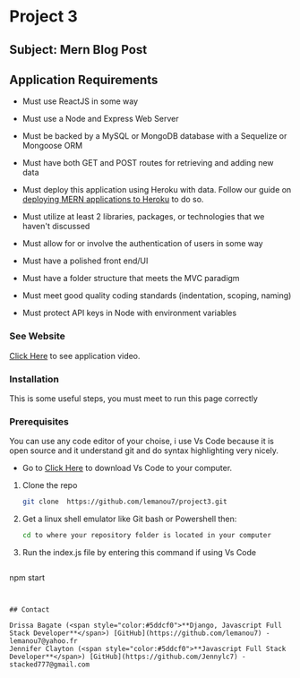 # Project 3 

## Subject: Mern Blog Post

## Application Requirements

* Must use ReactJS in some way

* Must use a Node and Express Web Server

* Must be backed by a MySQL or MongoDB database with a Sequelize or Mongoose ORM

* Must have both GET and POST routes for retrieving and adding new data

* Must deploy this application using Heroku with data. Follow our guide on [deploying MERN applications to Heroku](../04-Important/MERNHerokuDeploy.md) to do so.

* Must utilize at least 2 libraries, packages, or technologies that we haven't discussed

* Must allow for or involve the authentication of users in some way

* Must have a polished front end/UI

* Must have a folder structure that meets the MVC paradigm

* Must meet good quality coding standards (indentation, scoping, naming)

* Must protect API keys in Node with environment variables


### See Website
[Click Here](https://project3blogpost.herokuapp.com/) to see application video.


### Installation


<!-- GETTING STARTED -->

This is some useful steps, you must meet to run this page correctly 

### Prerequisites
You can use any code editor of your choise, i use Vs Code because it is open source and it understand git and do syntax highlighting very nicely.

* Go to
  [Click Here](https://code.visualstudio.com/download) to download Vs Code to your computer.
  
1. Clone the repo
   ```sh
   git clone  https://github.com/lemanou7/project3.git
   ```
2. Get a linux shell emulator like Git bash or Powershell then:
    ```sh
    cd to where your repository folder is located in your computer


3. Run the index.js file by entering this command if using Vs Code
   ```sh
  npm start
   ```
   

## Contact

Drissa Bagate (<span style="color:#5ddcf0">**Django, Javascript Full Stack Developer**</span>) [GitHub](https://github.com/lemanou7) - lemanou7@yahoo.fr
Jennifer Clayton (<span style="color:#5ddcf0">**Javascript Full Stack Developer**</span>) [GitHub](https://github.com/Jennylc7) - stacked777@gmail.com




